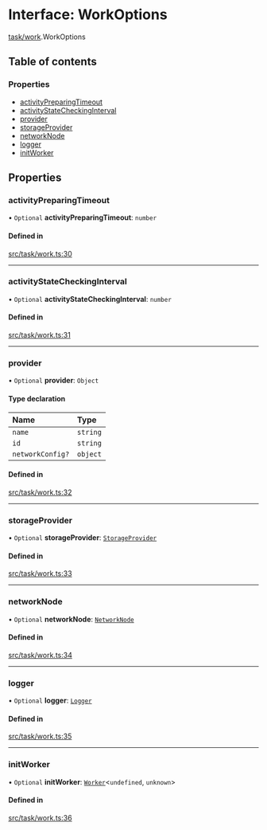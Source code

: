 # Interface: WorkOptions

[task/work](../modules/task_work).WorkOptions

## Table of contents

### Properties

- [activityPreparingTimeout](task_work.WorkOptions#activitypreparingtimeout)
- [activityStateCheckingInterval](task_work.WorkOptions#activitystatecheckinginterval)
- [provider](task_work.WorkOptions#provider)
- [storageProvider](task_work.WorkOptions#storageprovider)
- [networkNode](task_work.WorkOptions#networknode)
- [logger](task_work.WorkOptions#logger)
- [initWorker](task_work.WorkOptions#initworker)

## Properties

### activityPreparingTimeout

• `Optional` **activityPreparingTimeout**: `number`

#### Defined in

[src/task/work.ts:30](https://github.com/golemfactory/golem-js/blob/2e4ff2e/src/task/work.ts#L30)

___

### activityStateCheckingInterval

• `Optional` **activityStateCheckingInterval**: `number`

#### Defined in

[src/task/work.ts:31](https://github.com/golemfactory/golem-js/blob/2e4ff2e/src/task/work.ts#L31)

___

### provider

• `Optional` **provider**: `Object`

#### Type declaration

| Name | Type |
| :------ | :------ |
| `name` | `string` |
| `id` | `string` |
| `networkConfig?` | `object` |

#### Defined in

[src/task/work.ts:32](https://github.com/golemfactory/golem-js/blob/2e4ff2e/src/task/work.ts#L32)

___

### storageProvider

• `Optional` **storageProvider**: [`StorageProvider`](storage_provider.StorageProvider)

#### Defined in

[src/task/work.ts:33](https://github.com/golemfactory/golem-js/blob/2e4ff2e/src/task/work.ts#L33)

___

### networkNode

• `Optional` **networkNode**: [`NetworkNode`](../classes/network_node.NetworkNode)

#### Defined in

[src/task/work.ts:34](https://github.com/golemfactory/golem-js/blob/2e4ff2e/src/task/work.ts#L34)

___

### logger

• `Optional` **logger**: [`Logger`](utils_logger_logger.Logger)

#### Defined in

[src/task/work.ts:35](https://github.com/golemfactory/golem-js/blob/2e4ff2e/src/task/work.ts#L35)

___

### initWorker

• `Optional` **initWorker**: [`Worker`](../modules/task_work#worker)<`undefined`, `unknown`\>

#### Defined in

[src/task/work.ts:36](https://github.com/golemfactory/golem-js/blob/2e4ff2e/src/task/work.ts#L36)
